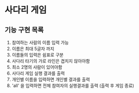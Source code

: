 # 사다리 게임

## 기능 구현 목록
1. 참여하는 사람의 이름 입력 가능
2. 이름은 최대 5글자 까지
3. 이름들의 입력은 쉼표로 구분
4. 사다리 타기의 가로 라인은 겹치지 않아야함
5. 최소 2명의 사람이 있어야함
6. 사다리 게임 실행 결과를 출력
7. 개인별 이름을 입력하면 개인별 결과를 출력
8. 'all' 을 입력하면 전체 참여자의 실행결과를 출력 (출력 후 게임 종료)
